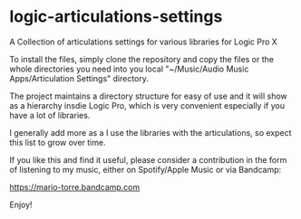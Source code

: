 # logic-articulations-settings
A Collection of articulations settings for various libraries for Logic Pro X

To install the files, simply clone the repository and copy the files or the whole directories you need into you local "~/Music/Audio Music Apps/Articulation Settings" directory.

The project maintains a directory structure for easy of use and it will show as a hierarchy insdie Logic Pro, which is very convenient especially if you have a lot of libraries.

I generally add more as a I use the libraries with the articulations, so expect this list to grow over time.

If you like this and find it useful, please consider a contribution in the form of listening to my music, either on Spotify/Apple Music or via Bandcamp:

https://mario-torre.bandcamp.com

Enjoy!